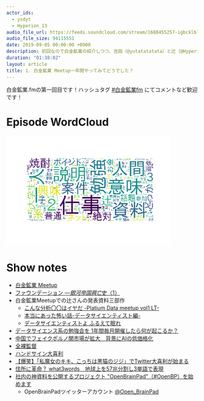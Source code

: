 ```yaml
---
actor_ids:
  - ysdyt
  - Hyperion_13
audio_file_url: https://feeds.soundcloud.com/stream/1688455257-igbcklblbkxg-001.mp3
audio_file_size: 94115551
date: 2019-09-05 00:00:00 +0900
description: 初回なので白金鉱業の紹介しつつ、吉田（@yutatatatata）と辻（@Hyperion134）で雑談しました。
duration: "01:38:02"
layout: article
title: 1. 白金鉱業 Meetup一年間やってみてどうでした？
---
```


白金鉱業.fmの第一回目です！ハッシュタグ [#白金鉱業fm](https://twitter.com/search?q=%23%E7%99%BD%E9%87%91%E9%89%B1%E6%A5%ADfm&src=hashtag_click) にてコメントなど歓迎です！

# Episode WordCloud

![001.png](./../images/wordcloud/001.png)

# Show notes

- [白金鉱業 Meetup](<https://brainpad-meetup.connpass.com/>)
- [ファウンデーション ―*銀河帝国興亡*史〈1〉](<https://www.amazon.co.jp/dp/B00N4FBCO6/ref=dp-kindle-redirect?_encoding=UTF8&btkr=1>)
- 白金鉱業Meetupでの辻さんの発表資料三部作
  - [こんな分析〇〇はイヤだ -Platium Data meetup vol1 LT-](<https://www.slideshare.net/HaruyukiTsuji/platium-data-meetup-vol1-lt>)
  - [本当にあった怖い話-データサイエンティスト編-](<https://www.slideshare.net/HaruyukiTsuji/platium-datameetup-vol2>)
  - [データサイエンティストよ ふるえて眠れ](<https://speakerdeck.com/hyperion13fleet/detasaienteisutoyo-huruetemian-re>)
- [データサイエンス系の勉強会を 1年間毎月開催したら何が起こるか？](<https://speakerdeck.com/ysdyt/what-happens-if-you-continue-the-ds-meetup>)
- [中国でフェイクポルノ闇市場が拡大　背景にAIの低価格化](<https://forbesjapan.com/articles/detail/28603>)
- [全裸監督](<https://www.netflix.com/title/80239462>)
- [ハンドサイン大喜利](<https://twitter.com/hashtag/%E3%83%8F%E3%83%B3%E3%83%89%E3%82%B5%E3%82%A4%E3%83%B3>)
- [【爆笑】「私魔女のキキ、こっちは黒猫のジジ」でTwitter大喜利が始まる](https://matome.naver.jp/odai/2145352828122638601)
- [住所に革命？ what3words　地球上を57兆分割し3単語で表現](<https://japanese.engadget.com/2018/07/09/what3words-57-3/>)
- [社内の神資料を公開するプロジェクト "OpenBrainPad"（#OpenBP）を始めます](<https://note.mu/ysdyt/n/n46160f3348fe>)
  - OpenBrainPadツイッターアカウント [@Open_BrainPad](<https://twitter.com/Open_Brainpad>)
